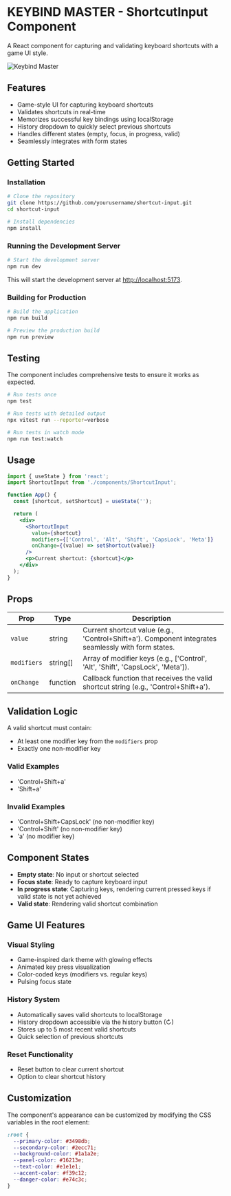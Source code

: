 # KEYBIND MASTER - ShortcutInput Component

A React component for capturing and validating keyboard shortcuts with a game UI style.

![Keybind Master](https://i.imgur.com/placeholder.png)

## Features

- Game-style UI for capturing keyboard shortcuts
- Validates shortcuts in real-time
- Memorizes successful key bindings using localStorage
- History dropdown to quickly select previous shortcuts
- Handles different states (empty, focus, in progress, valid)
- Seamlessly integrates with form states

## Getting Started

### Installation

```bash
# Clone the repository
git clone https://github.com/yourusername/shortcut-input.git
cd shortcut-input

# Install dependencies
npm install
```

### Running the Development Server

```bash
# Start the development server
npm run dev
```

This will start the development server at [http://localhost:5173](http://localhost:5173).

### Building for Production

```bash
# Build the application
npm run build

# Preview the production build
npm run preview
```

## Testing

The component includes comprehensive tests to ensure it works as expected.

```bash
# Run tests once
npm test

# Run tests with detailed output
npx vitest run --reporter=verbose

# Run tests in watch mode
npm run test:watch
```

## Usage

```jsx
import { useState } from 'react';
import ShortcutInput from './components/ShortcutInput';

function App() {
  const [shortcut, setShortcut] = useState('');

  return (
    <div>
      <ShortcutInput
        value={shortcut}
        modifiers={['Control', 'Alt', 'Shift', 'CapsLock', 'Meta']}
        onChange={(value) => setShortcut(value)}
      />
      <p>Current shortcut: {shortcut}</p>
    </div>
  );
}
```

## Props

| Prop | Type | Description |
|------|------|-------------|
| `value` | string | Current shortcut value (e.g., 'Control+Shift+a'). Component integrates seamlessly with form states. |
| `modifiers` | string[] | Array of modifier keys (e.g., ['Control', 'Alt', 'Shift', 'CapsLock', 'Meta']). |
| `onChange` | function | Callback function that receives the valid shortcut string (e.g., 'Control+Shift+a'). |

## Validation Logic

A valid shortcut must contain:
- At least one modifier key from the `modifiers` prop
- Exactly one non-modifier key

### Valid Examples

- 'Control+Shift+a'
- 'Shift+a'

### Invalid Examples

- 'Control+Shift+CapsLock' (no non-modifier key)
- 'Control+Shift' (no non-modifier key)
- 'a' (no modifier key)

## Component States

- **Empty state**: No input or shortcut selected
- **Focus state**: Ready to capture keyboard input
- **In progress state**: Capturing keys, rendering current pressed keys if valid state is not yet achieved
- **Valid state**: Rendering valid shortcut combination

## Game UI Features

### Visual Styling
- Game-inspired dark theme with glowing effects
- Animated key press visualization
- Color-coded keys (modifiers vs. regular keys)
- Pulsing focus state

### History System
- Automatically saves valid shortcuts to localStorage
- History dropdown accessible via the history button (↻)
- Stores up to 5 most recent valid shortcuts
- Quick selection of previous shortcuts

### Reset Functionality
- Reset button to clear current shortcut
- Option to clear shortcut history

## Customization

The component's appearance can be customized by modifying the CSS variables in the root element:

```css
:root {
  --primary-color: #3498db;
  --secondary-color: #2ecc71;
  --background-color: #1a1a2e;
  --panel-color: #16213e;
  --text-color: #e1e1e1;
  --accent-color: #f39c12;
  --danger-color: #e74c3c;
}
```
